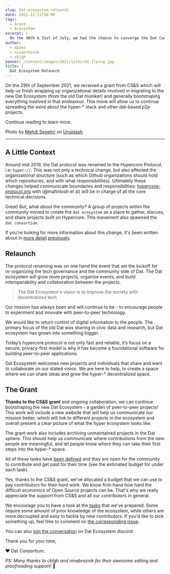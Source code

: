```yaml
---
slug: dat-ecosystem-relaunch
date: 2021-12-21T10:00
tags:
  - Grant
  - Ecosystem
excerpt: |
  On the 30th & 31st of July, we had the chance to converge the Dat Community online on a unique two-day event. All actors - from enthusiasts and the curious to core developers and multiple projects’ creators - came together to refresh the whole Dat ecosystem.
author:
  - dpaez
  - ninabreznik
  - cblgh
banner: /content/images/2021/12/birds-flying.jpg
title: |
  Dat Ecosystem Relaunch
---
```


On the 29th of September 2021, we received a grant from CS&S which will help us finish wrapping up organizational details involved in migrating to the new Dat Ecosystem (from the old Dat moniker) and generally bootstraping everything involved in that endeavour. This move will allow us to continue spreading the word about the hyper-* stack and other dat-based p2p projects.

Continue reading to learn more.

<span>Photo by <a href="https://unsplash.com/@mehdisepehri?utm_source=unsplash&utm_medium=referral&utm_content=creditCopyText">Mehdi Sepehri</a> on <a href="https://unsplash.com/s/photos/birds?utm_source=unsplash&utm_medium=referral&utm_content=creditCopyText">Unsplash</a></span>
___

## A Little Context

Around mid 2019, the Dat protocol was renamed to the Hypercore Protocol, i.e: `hyper://`. This was not only a technical change, but also affected the organizational structure (such as which Github organizations should hold which repositories, and with what responsibilities). Ultimately these changes helped communicate  boundaries and responsibilities: [hypercore-protocol.org](https://hypercore-protocol.org/) with (@mafintosh et al) will be in charge of all the core technical decisions.

Great! But, what about the community? A group of projects within the community moved to create the `dat ecosystem` as a place to gather, discuss, and share projects built on Hypercore. This movement also spawned the `dat consortium`.

If you're looking for more information about this change, it's been written about in [more detail](https://blog.datproject.org/dat-protocol-renamed-hypercore-protocol/) [previously](https://www.geutstudio.com/blog/hello-hyper/).

## Relaunch

The protocol renaming was on one hand the event that set the kickoff for re-organizing the tech governance and the community side of Dat. The Dat ecosystem will grow more projects, organize events, and build interoperability and collaboration between the projects.

>The Dat Ecosystem's vision is to improve the society with decentralized tech

Our mission has always been and will continue to be - to encourage people to experiment and innovate with peer-to-peer technology.

We would like to return control of digital information to the people. The primary focus of the old Dat was sharing in civic data and research, but Dat ecosystem has grown into something bigger.

Today’s hypercore protocol is not only fast and reliable, it’s focus on a secure, privacy-first model is why it has become a foundational software for building peer-to-peer applications.

Dat Ecosystem welcomes new projects and individuals that share and want to collaborate on our stated vision. We are here to help, to create a space where we can share ideas and grow the hyper-* decentralized space.

## The Grant

**Thanks to the CS&S grant** and ongoing collaboration, we can continue bootstraping the new Dat Ecosystem - a garden of peer-to-peer projects! This work will include a new website that will help us communicate our mission better, which will link to different projects in the ecosystem and overall present a clear picture of what the hyper ecosystem looks like.

The grant work also includes archiving unmaintained projects in the Dat sphere. This should help us communicate where contributions from the new people are meaningful, and let people know where they can take their first steps into the hyper-* space.

All of these tasks have [been defined](https://github.com/dat-ecosystem/organization/issues/8) and they are open for the community to contribute and get paid for their time (see the estimated budget for under each task).

Yes, thanks to the CS&S grant, we've allocated a budget that we can use to pay contributors for their hard work. We know first-hand how hard the difficult economics of Open Source projects can be. That's why we really appreciate the support from CS&S and all our contributors in general.

We encourage you to have a look at the [tasks](https://github.com/dat-ecosystem/organization/issues/8) that we've prepared. Some require some amount of prior knowledge of the ecosystem, while others are more decoupled and easy to tackle by new contributors. If you'd like to pick something up, feel free to comment on [the corresponding issue](https://github.com/dat-ecosystem/organization/issues/8).

You can also [join the conversation](https://discord.gg/fZymdRfctR) on Dat Ecosystem discord.

Thank you for your time,

♥️ Dat Consortium.

*PS: Many thanks to cblgh and ninabreznik for their awesome editing and proofreading support!* 🤗
